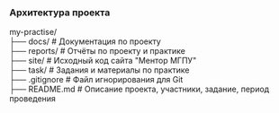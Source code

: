 ### Архитектура проекта

my-practise/  
├── docs/         # Документация по проекту  
├── reports/      # Отчёты по проекту и практике  
├── site/         # Исходный код сайта "Ментор МГПУ"  
├── task/         # Задания и материалы по практике  
├── .gitignore    # Файл игнорирования для Git  
├── README.md     # Описание проекта, участники, задание, период проведения  
